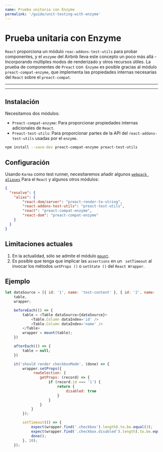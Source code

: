 ```yaml
---
name: Prueba unitaria con Enzyme
permalink: '/guide/unit-testing-with-enzyme'
---
```


# Prueba unitaria con Enzyme

`React` proporciona un módulo `reac-addons-test-utils` para probar componentes, y el `enzyme` del Airbnb lleva este concepto un poco más allá - Incorporando múltiples modos de renderizado y otros recursos útiles. La prueba de componentes de `Preact` con` Enzyme` es posible gracias al módulo `preact-compat-enzyme`, que implementa las propiedades internas necesarias del `React` sobre el `preact-compat`.

---

<toc></toc>

---

## Instalación

Necesitamos dos módulos:

- `Preact-compat-enzyme`: Para proporcionar propiedades internas adicionales de `React`.
- `Preact-test-utils`: Para proporcionar partes de la API del `react-addons-test-utils` usadas por el `enzyme`.

```sh
npm install --save-dev preact-compat-enzyme preact-test-utils
```

## Configuración

Usando `Karma` como test runner, necesitaremos añadir algunos [`webpack aliases`](https://github.com/webpack-contrib/karma-webpack#usage) Para el `React` y algunos otros módulos:

```json
{
  "resolve": {
    "alias": {
        "react-dom/server": "preact-render-to-string",
        "react-addons-test-utils": "preact-test-utils",
        "react": "preact-compat-enzyme",
        "react-dom": "preact-compat-enzyme"
    }
  }
}
```

## Limitaciones actuales

1. En la actualidad, sólo se admite el módulo [`mount`](http://airbnb.io/enzyme/docs/api/mount.html).
2. Es posible que tenga que implicar las `assertions` en un ` setTimeout`  al invocar los métodos `setProps ()` o `setState ()` del `React Wrapper`.

## Ejemplo

```js
let dataSource = [{ id: '1', name: 'test-content' }, { id: '2', name: 'test-content' }],
    table,
    wrapper;

    beforeEach(() => {
        table = <Table dataSource={dataSource}>
            <Table.Column dataIndex='id' />
            <Table.Column dataIndex='name' />
        </Table>
        wrapper = mount(table);
    })

    afterEach(() => {
        table = null;
    })

    it('should render checkboxMode', (done) => {
        wrapper.setProps({
             rowSelection: {
                getProps: (record) => {
                    if (record.id === '1') {
                        return {
                            disabled: true
                        }
                    }
                }
            }
        });

        setTimeout(() => {
            expect(wrapper.find('.checkbox').length).to.be.equal(3);
            expect(wrapper.find('.checkbox.disabled').length).to.be.equal(1);
            done();
        }, 10);
    });
```
